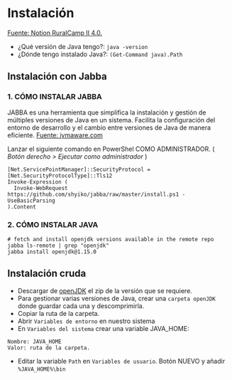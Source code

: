 # Instalación
[Fuente: Notion RuralCamp II 4.0.](https://chrome-ravioli-2d4.notion.site/4-0-Setup-de-Java-con-Visual-Studio-Code-bcebccf6c46f45afb7a29c0b0439053f)

- ¿Qué versión de Java tengo?: `java -version`
- ¿Dónde tengo instalado Java?: `(Get-Command java).Path`

## Instalación con Jabba
### 1. CÓMO INSTALAR JABBA
JABBA es una herramienta que simplifica la instalación y gestión de múltiples versiones de Java en un sistema. Facilita la configuración del entorno de desarrollo y el cambio entre versiones de Java de manera eficiente.
[Fuente: jvmaware.com](https://jvmaware.com/multiple-java-versions/)

Lanzar el siguiente comando en PowerShel COMO ADMINISTRADOR. ( *Botón derecho > Ejecutar como administrador* )
~~~
[Net.ServicePointManager]::SecurityProtocol = [Net.SecurityProtocolType]::Tls12
Invoke-Expression (
  Invoke-WebRequest https://github.com/shyiko/jabba/raw/master/install.ps1 -UseBasicParsing
).Content
~~~

### 2. CÓMO INSTALAR JAVA
~~~
# fetch and install openjdk versions available in the remote repo
jabba ls-remote | grep "openjdk"
jabba install openjdk@1.15.0
~~~

## Instalación cruda
- Descargar de [openJDK](https://openjdk.org/) el zip de la versión que se requiere.
- Para gestionar varias versiones de Java, crear una `carpeta openJDK` donde guardar cada una y descomprimirla.
- Copiar la ruta de la carpeta.
- Abrir `Variables de entorno` en nuestro sistema
- En `Variables del sistema` crear una variable JAVA_HOME:
~~~
Nombre: JAVA_HOME
Valor: ruta de la carpeta.
~~~
- Editar la variable `Path` en `Variables de usuario`. Botón NUEVO y añadir `%JAVA_HOME%\bin`